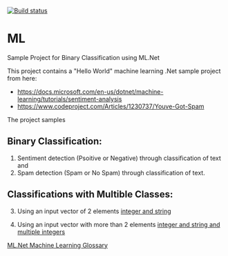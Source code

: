 [![Build status](https://ci.appveyor.com/api/projects/status/ip5lrx0h3yicmbq7?svg=true)](https://ci.appveyor.com/project/Dirkster99/ml)
# ML
Sample Project for Binary Classification using ML.Net

This project contains a "Hello World" machine learning .Net sample project from here:
- https://docs.microsoft.com/en-us/dotnet/machine-learning/tutorials/sentiment-analysis
- https://www.codeproject.com/Articles/1230737/Youve-Got-Spam

The project samples

## Binary Classification:
1) Sentiment detection (Psoitive or Negative) through classification of text and
2) Spam detection (Spam or No Spam) through classification of text.

## Classifications with Multible Classes:
3) Using an input vector of 2 elements [integer and string](https://github.com/Dirkster99/ML/blob/master/source/MultibleClasses/Program.cs)

4) Using an input vector with more than 2 elements [integer and string and multiple integers](https://github.com/Dirkster99/ML/blob/master/source/IrisDataset/Program.cs)

<a href="https://docs.microsoft.com/en-us/dotnet/machine-learning/resources/glossary">ML.Net Machine Learning Glossary</a>

